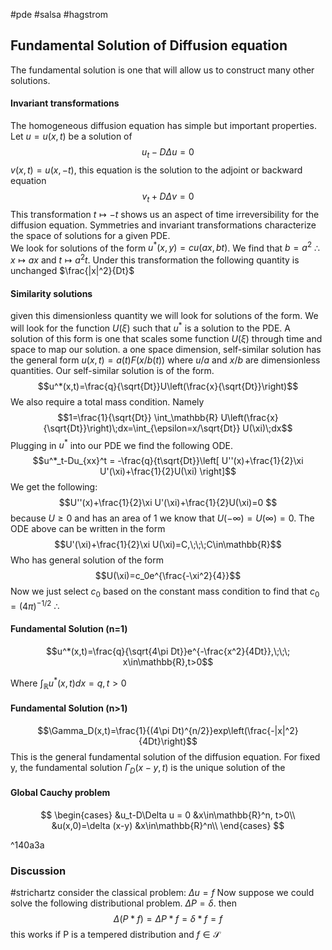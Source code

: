 #pde #salsa #hagstrom  
## Fundamental Solution of Diffusion equation 
The fundamental solution is one that will allow us to construct many other solutions. 
#### Invariant transformations
The homogeneous diffusion equation has simple but important properties. Let $u=u(x,t)$ be a solution of $$u_t-D\Delta u=0$$
$v(x,t) = u(x,-t)$, this equation is the solution to the adjoint or backward equation
$$v_t+D\Delta v = 0$$
This transformation $t\mapsto -t$ shows us an aspect of time irreversibility for the diffusion equation.  Symmetries and invariant transformations characterize the space of solutions for a given PDE.   
We look for solutions of the form $u^*(x,y)=cu(ax,bt)$. We find that $b=a^2$ $\therefore\;x\mapsto ax$ and  $t\mapsto a^2 t$. Under this transformation the following quantity is unchanged $\frac{|x|^2}{Dt}$

#### Similarity solutions
given this dimensionless quantity we will look for solutions of the form. We will look for the function $U(\xi)$ such that $u^*$ is a solution to the PDE. A solution of this form is one that scales some function $U(\xi)$  through time and space to map our solution. a one space dimension, self-similar solution has the general form $u(x,t)=a(t)F(x/b(t))$ where $u/a$ and $x/b$ are dimensionless quantities. Our self-similar solution is of the form.
$$u^*(x,t)=\frac{q}{\sqrt{Dt}}U\left(\frac{x}{\sqrt{Dt}}\right)$$
We also require a total mass condition. Namely
$$1=\frac{1}{\sqrt{Dt}} \int_\mathbb{R} U\left(\frac{x}{\sqrt{Dt}}\right)\;dx=\int_{\epsilon=x/\sqrt{Dt}} U(\xi)\;dx$$ 
Plugging in $u^*$  into our PDE we find the following ODE. 
$$u^*_t-Du_{xx}^t = -\frac{q}{t\sqrt{Dt}}\left[ U''(x)+\frac{1}{2}\xi U'(\xi)+\frac{1}{2}U(\xi) \right]$$
We get the following:
$$U''(x)+\frac{1}{2}\xi U'(\xi)+\frac{1}{2}U(\xi)=0 $$
because $U\ge 0$ and has an area of 1 we know that $U(-\infty)=U(\infty)=0$. 
The ODE above can be written in the form
$$U'(\xi)+\frac{1}{2}\xi U(\xi)=C,\;\;\;C\in\mathbb{R}$$
Who has general solution of the form
$$U(\xi)=c_0e^{\frac{-\xi^2}{4}}$$
Now we just select $c_0$ based on the constant mass condition to find that $c_0=(4\pi)^{-1/2}$ 
$\therefore$
#### Fundamental Solution (n=1)
$$u^*(x,t)=\frac{q}{\sqrt{4\pi Dt}}e^{-\frac{x^2}{4Dt}},\;\;\; x\in\mathbb{R},t>0$$

Where $\int_\mathbb{R}u^*(x,t)dx=q, t>0$

#### Fundamental Solution (n>1)
$$\Gamma_D(x,t)=\frac{1}{(4\pi Dt)^{n/2}}exp\left(\frac{-|x|^2}{4Dt}\right)$$
This is the general fundamental solution of the diffusion equation.
For fixed y, the fundamental solution $\Gamma_D(x-y,t)$ is the unique solution of the 
#### Global Cauchy problem 
$$
\begin{cases}
	&u_t-D\Delta u = 0 &x\in\mathbb{R}^n, t>0\\
	&u(x,0)=\delta (x-y) &x\in\mathbb{R}^n\\
\end{cases}
$$

^140a3a

### Discussion
#strichartz 
consider the classical problem: $\Delta u=f$
Now suppose we could solve the following distributional problem. $\Delta P=\delta$.
then
$$
\Delta(P*f)=\Delta P * f=\delta*f=f
$$
this works if P is a tempered distribution and $f\in\mathcal{S}$ 


